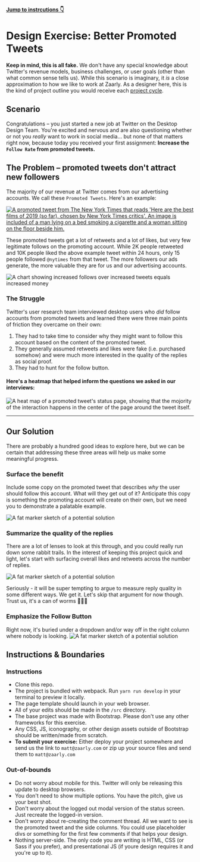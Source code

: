 [**Jump to instrcutions 👇**](#instructions--boundaries)
# Design Exercise: Better Promoted Tweets
**Keep in mind, this is all fake.** We don't have any special knowledge about Twitter's revenue models, business challenges, or user goals (other than what common sense tells us). While this scenario is imaginary, it _is_ a close approximation to how we like to work at Zaarly. As a designer here, this is the kind of project outline you would receive each [project cycle](https://basecamp.com/shapeup/2.2-chapter-08#six-week-cycles).
## Scenario
Congratulations – you just started a new job at Twitter on the Desktop Design Team. You're excited and nervous and are also questioning whether or not you _really_ want to work in social media... but none of that matters right now, because today you received your first assignment: **Increase the `Follow Rate` from promoted tweets.**

## The Problem – promoted tweets don't attract new followers
The majority of our revenue at Twitter comes from our advertising accounts. We call these `Promoted Tweets`. Here's an example:

[![A promoted tweet from The New York Times that reads 'Here are the best films of 2019 (so far), chosen by New York Times critics'. An image is included of a man lying on a bed smoking a cigarette and a woman sitting on the floor beside him.](https://github.com/zaarly/design-exercise/blob/master/images/promoted-tweet.png)](https://twitter.com/nytimes/status/1151963867649589250)

These promoted tweets get a lot of retweets and a lot of likes, but very few legitimate follows on the promoting account. While 2K people retweeted and 10K people liked the above example tweet within 24 hours, only 15 people followed `@nytimes` from that tweet. The more followers our ads generate, the more valuable they are for us and our advertising accounts.

![A chart showing increased follows over increased tweets equals increased money](https://github.com/zaarly/design-exercise/blob/master/images/chart.jpg)

### The Struggle
Twitter's user research team interviewed desktop users who _did_ follow accounts from promoted tweets and learned there were three main points of friction they overcame on their own:
1. They had to take time to consider why they might want to follow this account based on the content of the promoted tweet.
2. They generally assumed retweets and likes were fake (i.e. purchased somehow) and were much more interested in the quality of the replies as social proof.
3. They had to hunt for the follow button.

#### Here's a heatmap that helped inform the questions we asked in our interviews:
![A heat map of a promoted tweet's status page, showing that the mojority of the interaction happens in the center of the page around the tweet itself.](https://github.com/zaarly/design-exercise/blob/master/images/heatmap.png)

---

## Our Solution
There are probably a hundred good ideas to explore here, but we can be certain that addressing these three areas will help us make some meaningful progress.

### Surface the benefit
Include some copy on the promoted tweet that describes _why_ the user should follow this account. What will they get out of it? Anticipate this copy is something the promoting account will create on their own, but we need you to demonstrate a palatable example.

![A fat marker sketch of a potential solution](https://github.com/zaarly/design-exercise/blob/master/images/cta.jpg)

### Summarize the quality of the replies
There are a lot of lenses to look at this through, and you could really run down some rabbit trails. In the interest of keeping this project quick and light, let's start with surfacing overall likes and retweets across the number of replies.

![A fat marker sketch of a potential solution](https://github.com/zaarly/design-exercise/blob/master/images/summary.jpg)

Seriously - it will be super tempting to argue to measure reply quality in some different ways. We get it. Let's skip that argument for now though. Trust us, it's a can of worms 🐛🐛🐛

### Emphasize the Follow Button
Right now, it's buried under a dropdown and/or way off in the right column where nobody is looking.
![A fat marker sketch of a potential solution](https://github.com/zaarly/design-exercise/blob/master/images/follow.jpg)

## Instructions & Boundaries

### Instructions
* Clone this repo.
* The project is bundled with webpack. Run `yarn run develop` in your terminal to preview it locally.
* The page template should launch in your web browser.
* All of your edits should be made in the `/src` directory.
* The base project was made with Bootstrap. Please don't use any other frameworks for this exercise.
* Any  CSS, JS, iconography, or other design assets outside of Bootstrap should be written/made from scratch.
* **To submit your exercise:** Either deploy your project somewhere and send us the link to `matt@zaarly.com` or zip up your source files and send them to `matt@zaarly.com`

### Out-of-bounds
* Do not worry about mobile for this. Twitter will only be releasing this update to desktop browsers.
* You don't need to show multiple options. You have the pitch, give us your best shot.
* Don't worry about the logged out modal version of the status screen. Just recreate the logged-in version.
* Don't worry about re-creating the comment thread. All we want to see is the promoted tweet and the side columns. You could use placeholder divs or something for the first few comments if that helps your design.
* Nothing server-side. The only code you are writing is HTML, CSS (or Sass if you prefer), and presentational JS (if youre design requires it and you're up to it).


